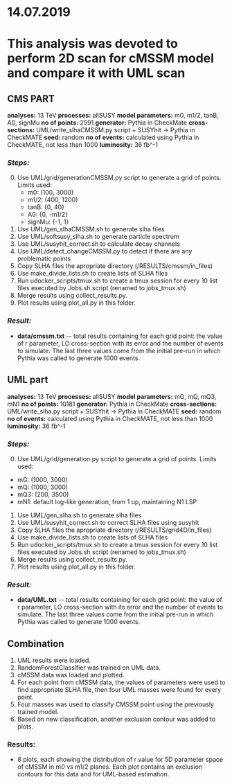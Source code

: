 # 14.07.2019

# This analysis was devoted to perform 2D scan for cMSSM model and compare it with UML scan

## CMS PART
**analyses:** 13 TeV
**processes:** allSUSY
**model parameters:**  m0, m1/2, tanB, A0, signMu
**no of points:** 2591
**generator:** Pythia in CheckMate
**cross-sections:** UML/write_slhaCMSSM.py script + SUSYhit -> Pythia in CheckMATE
**seed:** random
**no of events:** calculated using Pythia in CheckMATE, not less than 1000
**luminosity:** 36 fb^-1

### *Steps:*
0. Use UML/grid/generationCMSSM.py script to generate a grid of points. 
    Limits used:
    * m0: (100, 3000)
    * m1/2: (400, 1200)
    * tanB: {0, 40}
    * A0: {0, -m1/2}
    * signMu: {-1, 1}
1. Use UML/gen_slhaCMSSM.sh to generate slha files
2. Use UML/softsusy_slha.sh to generate particle spectrum
3. Use UML/susyhit_correct.sh to calculate decay channels
4. Use UML/detect_changeCMSSM.py to detect if there are any problematic points
5. Copy SLHA files the apropriate directory (/RESULTS/cmssm/in_files)
6. Use make_divide_lists.sh to create lists of SLHA files
7. Run udocker_scripts/tmux.sh to create a tmux session for every 10 list files executed by Jobs.sh script (renamed to jobs_tmux.sh)
8. Merge results using collect_results.py.
9. Plot results using plot_all.py in this folder.

### *Result:*
* **data/cmssm.txt** -- total results containing for each grid point: the value of r parameter, LO cross-section with its error and the number of events to simulate. The last three values come from the initial pre-run in which Pythia was called to generate 1000 events.

## UML part
**analyses:** 13 TeV
**processes:** allSUSY
**model parameters:**  mG, mQ, mQ3, mN1
**no of points:** 10181
**generator:** Pythia in CheckMate
**cross-sections:** UML/write_slha.py script + SUSYhit -> Pythia in CheckMATE
**seed:** random
**no of events:** calculated using Pythia in CheckMATE, not less than 1000
**luminosity:** 36 fb^-1

### *Steps:*
0. Use UML/grid/generation.py script to generate a grid of points. 
Limits used:
* mG: (1000, 3000)
* mQ: (1000, 3000)
* mQ3: (200, 3500)
* mN1: default log-like generation, from 1 up, maintaining N1 LSP
1. Use UML/gen_slha.sh to generate slha files
2. Use UML/susyhit_correct.sh to correct SLHA files using susyhit
3. Copy SLHA files the apropriate directory (/RESULTS/grid4D/in_files)
4. Use make_divide_lists.sh to create lists of SLHA files
4. Run udocker_scripts/tmux.sh to create a tmux session for every 10 list files executed by Jobs.sh script (renamed to jobs_tmux.sh)
5. Merge results using collect_results.py.
6. Plot results using plot_all.py in this folder.

### *Result:*
* **data/UML.txt** -- total results containing for each grid point: the value of r parameter, LO cross-section with its error and the number of events to simulate. The last three values come from the initial pre-run in which Pythia was called to generate 1000 events.

## Combination
1. UML results were loaded.
2. RandomForestClassifier was trained on UML data.
3. cMSSM data was loaded and plotted.
4. For each point from cMSSM data, the values of parameters were used to find appropriate SLHA file, then four UML masses were found for every point.
5. Four masses was used to classify CMSSM point using the previously trained model.
6. Based on new classification, another exclusion contour was added to plots.

### Results:
* 8 plots, each showing the distribution of r value for 5D parameter space of cMSSM in m0 vs m1/2 planes. Each plot contains an exclusion contours for this data and for UML-based estimation.
